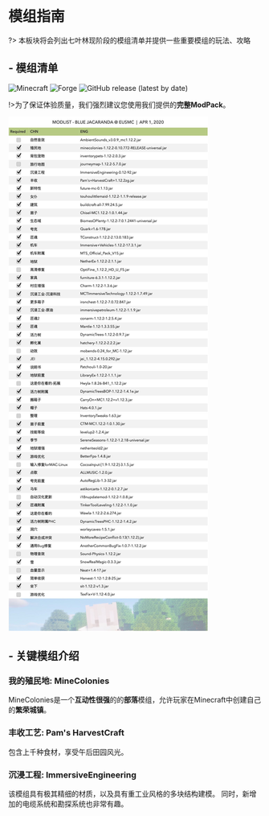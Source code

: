 # **模组指南**

?> 本板块将会列出七叶林现阶段的模组清单并提供一些重要模组的玩法、攻略

## - 模组清单

![Minecraft](https://img.shields.io/badge/Minecraft-1.12.2-blue?style=flat-square&logo=mojang)
![Forge](https://img.shields.io/badge/Forge-14.23.5.2847-brightgreen?style=flat-square&logo=conda-forge)
![GitHub release (latest by date)](https://img.shields.io/github/v/release/ElaBosak233/BJ-ClientSide?style=flat-square)

!>为了保证体验质量，我们强烈建议您使用我们提供的**完整ModPack**。

![mod-list.jpg](../img/mod_list.jpg)

## - 关键模组介绍

### 我的殖民地: MineColonies


MineColonies是一个**互动性很强**的的**部落**模组，允许玩家在Minecraft中创建自己的**繁荣城镇**。

### 丰收工艺: Pam's HarvestCraft

包含上千种食材，享受午后田园风光。

### 沉浸工程: ImmersiveEngineering

该模组具有极其精细的材质，以及具有重工业风格的多块结构建模。 同时，新增加的电缆系统和勘探系统也非常有趣。

